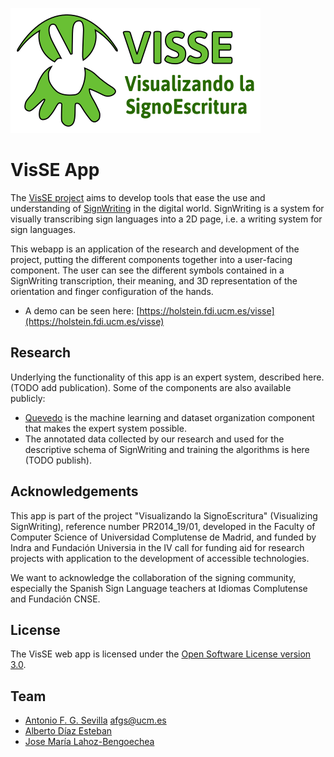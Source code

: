 ![VisSE Logo](frontend/assets/logo_visse_color.png)

# VisSE App

The [VisSE project](https://www.ucm.es/visse) aims to develop tools that ease
the use and understanding of [SignWriting]() in the digital world. SignWriting
is a system for visually transcribing sign languages into a 2D page, i.e.
a writing system for sign languages.

This webapp is an application of the research and development of the project,
putting the different components together into a user-facing component. The user
can see the different symbols contained in a SignWriting transcription, their
meaning, and 3D representation of the orientation and finger configuration of
the hands.

- A demo can be seen here: [https://holstein.fdi.ucm.es/visse](https://holstein.fdi.ucm.es/visse)

## Research

Underlying the functionality of this app is an expert system, described here.
(TODO add publication). Some of the components are also available publicly:

- [Quevedo](https://github.com/agarsev/quevedo) is the machine learning and
    dataset organization component that makes the expert system possible.
- The annotated data collected by our research and used for the descriptive
    schema of SignWriting and training the algorithms is here (TODO publish).

## Acknowledgements


This app is part of the project "Visualizando la SignoEscritura" (Visualizing
SignWriting), reference number PR2014_19/01, developed in the Faculty of
Computer Science of Universidad Complutense de Madrid, and funded by Indra and
Fundación Universia in the IV call for funding aid for research projects with
application to the development of accessible technologies.

We want to acknowledge the collaboration of the signing community, especially
the Spanish Sign Language teachers at Idiomas Complutense and Fundación CNSE.

## License

The VisSE web app is licensed under the [Open Software License version
3.0](https://opensource.org/licenses/OSL-3.0).

## Team

- [Antonio F. G. Sevilla](https://github.com/agarsev) <afgs@ucm.es>
- [Alberto Díaz Esteban](https://www.ucm.es/directorio?id=20069)
- [Jose María Lahoz-Bengoechea](https://ucm.es/lengespyteoliter/cv-lahoz-bengoechea-jose-maria)
